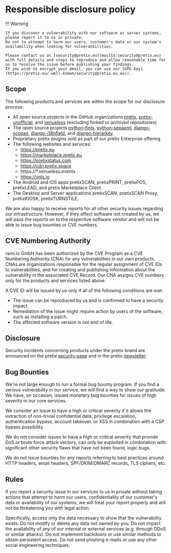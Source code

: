 # Responsible disclosure policy

!!! Warning

    If you discover a vulnerability with our software or server systems, please report it to us in private.
    Do not to attempt to harm our users, customer's data or our system's availability when looking for vulneratbilities.

    Please contact us at [security@pretix.eu](mailto:security@pretix.eu) with full details and steps to reproduce and allow reasonable time for us to resolve the issue before publishing your findings.
    If you wish to encrypt your email, you can use our [GPG key](https://pretix.eu/.well-known/security@pretix.eu.asc).

## Scope

The following products and services are within the scope for our disclosure process:

*   All open source projects in the GitHub organizations [pretix](https://github.com/pretix), [pretix-unofficial](https://github.com/pretix-unofficial), and [venueless](https://github.com/venueless) (excluding forked or archived repositories)
*   The open source projects [python-fints](https://github.com/raphaelm/python-fints), [python-sepaxml](https://github.com/raphaelm/python-sepaxml), [django-scopes](https://github.com/raphaelm/django-scopes), [django-i18nfield](https://github.com/raphaelm/django-i18nfield), and [django-hierarkey](https://github.com/raphaelm/django-hierarkey).
*   Proprietary pretix plugins sold as part of our pretix Enterprise offering
*   The following websites and services:
    *   https://pretix.eu
    *   https://marketplace.pretix.eu
    *   https://pretixstatus.com
    *   https://cdn.pretix.space
    *   https://\*.venueless.events
    *   https://vnls.io
*   The Android and iOS apps pretixSCAN, pretixPRINT, pretixPOS, pretixLEAD, and pretix Marketplace Client.
*   The Desktop and Server applications pretixSCAN, pretixSCAN Proxy, pretixKIOSK, pretixTURNSTILE.

We are also happy to receive reports for all other security issues regarding our infrastructure.
However, if they affect software not created by us, we will pass the reports on to the respective software vendor and will not be able to issue bug bounties or CVE numbers.

## CVE Numbering Authority

rami.io GmbH has been authorized by the CVE Program as a CVE Numbering Authority (CNA) for any vulnerabilities in our own products.
CNAs are organizations responsible for the regular assignment of CVE IDs to vulnerabilities, and for creating and publishing information about the vulnerability in the associated CVE Record.
Our CNA assigns CVE numbers only for the products and services listed above.

A CVE ID will be issued by us only if all of the following conditions are met:

*   The issue can be reproduced by us and is confirmed to have a security impact.
*   Remediation of the issue might require action by users of the software, such as installing a patch.
*   The affected software version is not end of life.

## Disclosure

Security incidents concerning products under the pretix brand are announced on the pretix [security page](https://pretix.eu/about/en/security) and in the pretix [newsletter](https://pretix.eu/about/en/blog/).

## Bug Bounties

We're not large enough to run a formal bug bounty program. If you find a serious vulnerability in our service, we will find a way to show our gratitude.
We have, on occasion, issued monetary bug bounties for issues of high severity in our core services.

We consider an issue to have a high or critical severity if it allows the extraction of non-trivial confidential data, privilege escalation, authentication bypass, account takeover, or XSS in combination with a CSP bypass possibility.

We do not consider issues to have a high or critical severity that provide DoS or brute force attack vectors, can only be exploited in combination with significant other security flaws that have not been found, logic bugs.

We do not issue bounties for any reports referring to best practices around HTTP headers, email headers, SPF/DKIM/DMARC records, TLS ciphers, etc.

## Rules

If you report a security issue in our services to us in private without taking actions that attempt to harm our users, confidentiality of our customer's data or availability of our systems, we will treat your report properly and will not be threatening you with legal action.

Specifically, access only the data necessary to show that the vulnerability exists. Do not modify or delete any data not owned by you. Do not impact the availability of any of our internal or external services (e.g. through DDoS or similar attacks). Do not implement backdoors or use similar methods to obtain persistent access.
Do not send phishing e-mails or use any other social engineering techniques.